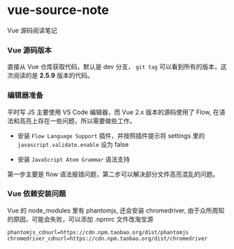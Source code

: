 # vue-source-note

Vue 源码阅读笔记

### Vue 源码版本

直接从 Vue 仓库获取代码，默认是 dev 分支， `git tag` 可以看到所有的版本，这次阅读的是 **2.5.9** 版本的代码。

### 编辑器准备

平时写 JS 主要使用 VS Code 编辑器，而 Vue 2.x 版本的源码使用了 Flow, 在语法和高亮上存在一些问题，所以需要做些工作。

- 安装 `Flow Language Support` 插件，并按照插件提示将 settings 里的 `javascript.validate.enable` 设为 false

- 安装 `JavaScript Atom Grammar` 语法支持

第一步主要是 flow 语法报错问题，第二步可以解决部分文件高亮混乱的问题。

### Vue 依赖安装问题

Vue 的 node_modules 里有 phantomjs, 还会安装 chromedriver, 由于众所周知的原因，可能会失败，可以添加 .npmrc 文件改淘宝源

```
phantomjs_cdnurl=https://cdn.npm.taobao.org/dist/phantomjs
chromedriver_cdnurl=https://cdn.npm.taobao.org/dist/chromedriver
```
